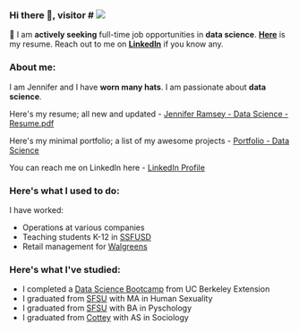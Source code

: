 ### Hi there 👋, visitor # <img src="https://profile-counter.glitch.me/jennylynnramz/count.svg" />
📣 I am **actively seeking** full-time job opportunities in **data science**. **[Here](https://github.com/jennylynnramz/Resume/blob/master/Jennifer%20Ramsey%20-%20Data%20Science%20-%20Resume.pdf)** is my resume. Reach out to me on **[LinkedIn](https://www.linkedin.com/in/jennylynnramz/)** if you know any.



### **About me:**

I am Jennifer and I have **worn many hats**. I am passionate about **data science**.

Here's my resume; all new and updated - [Jennifer Ramsey - Data Science - Resume.pdf](https://github.com/jennylynnramz/Resume/blob/master/Jennifer%20Ramsey%20-%20Data%20Science%20-%20Resume.pdf)

Here's my minimal portfolio; a list of my awesome projects - [Portfolio - Data Science](https://jennylynnramz.com/)

You can reach me on LinkedIn here - [LinkedIn Profile](https://www.linkedin.com/in/jennylynnramz/)


### **Here's what I used to do:**

I have worked:
  * Operations at various companies
  * Teaching students K-12 in [SSFUSD](https://www.ssfusd.org/)
  * Retail management for [Walgreens](https://www.walgreens.com/)


### **Here's what I've studied:**

  * I completed a [Data Science Bootcamp](https://bootcamp.berkeley.edu/data/) from UC Berkeley Extension
  * I graduated from [SFSU](https://www.sfsu.edu/) with MA in Human Sexuality
  * I graduated from [SFSU](https://www.sfsu.edu/) with BA in Pyschology
  * I graduated from [Cottey](https://cottey.edu/) with AS in Sociology

<!--
**jennylynnramz/jennylynnramz** is a ✨ _special_ ✨ repository because its `README.md` (this file) appears on your GitHub profile.

Here are some ideas to get you started:

- 🔭 I’m currently working on ...
- 🌱 I’m currently learning ...
- 👯 I’m looking to collaborate on ...
- 🤔 I’m looking for help with ...
- 💬 Ask me about ...
- 📫 How to reach me: ...
- 😄 Pronouns: ...
- ⚡ Fun fact: ...
-->
